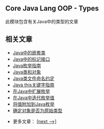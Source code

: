 ## Core Java Lang OOP - Types

此模块包含有关Java中的类型的文章

## 相关文章

+ [Java中的嵌套类](docs/Java中的嵌套类.md)
+ [Java中的标记接口](docs/Java中的标记接口.md)
+ [Java枚举指南](docs/Java枚举指南.md)
+ [Java类和对象](docs/Java类和对象.md)
+ [Java类文件命名约定](docs/Java类文件命名约定.md)
+ [Java this关键字指南](docs/Java-this关键字指南.md)
+ [在Java中扩展枚举](docs/在Java中扩展枚举.md)
+ [在Java中迭代枚举值](docs/在Java中迭代枚举值.md)
+ [将值附加到Java枚举](docs/将值附加到Java枚举.md)
+ [确定对象是否为原始类型](docs/确定对象是否为原始类型.md)

- 更多文章： [[next -->]](../java-lang-oop-types-2/README.md)